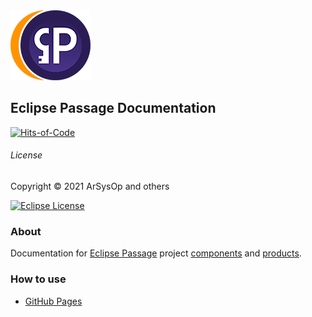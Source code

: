 <img src="https://github.com/eclipse-passage/passage-images/blob/master/images/org.eclipse.passage.loc.operator/png/icons/128.png"/>

## Eclipse Passage Documentation

[![Hits-of-Code](https://hitsofcode.com/github/eclipse-passage/passage?branch=master)](https://hitsofcode.com/github/eclipse-passage/passage?branch=master/view?branch=master)

###### License 
Copyright © 2021 ArSysOp and others

[![Eclipse License](https://img.shields.io/badge/License-EPL--2.0-thistle.svg)](https://github.com/eclipse-passage/passage-docs/blob/master/LICENSE) 

### About
Documentation for [Eclipse Passage](https://projects.eclipse.org/projects/technology.passage) project [components](https://download.eclipse.org/passage/updates/release/2.0.0/) and [products](https://download.eclipse.org/passage/downloads/release/2.0.0/).

### How to use

 - [GitHub Pages](https://eclipse-passage.github.io/passage-docs)
